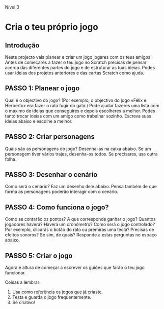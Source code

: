 Nível 3

# Cria o teu próprio jogo

## Introdução

Neste projecto vais planear e criar um jogo jogares com os teus amigos! Antes de
começares a fazer o teu jogo no Scratch precisas de pensar acerca das diferentes
partes do jogo e de estruturar as tuas ideias.  Podes usar ideias dos projetos
anteriores e das cartas Scratch como ajuda.

## PASSO 1: Planear o jogo

Qual é o objectivo do jogo? (Por exemplo, o objectivo do jogo «Félix e Herberto»
era fazer o rato fugir do gato.)  Pode ajudar fazeres uma lista com o máximo de
ideias que conseguires e depois escolheres a melhor. Podes tanto trocar ideias
com um amigo como trabalhar sozinho.  Escreva suas ideias abaixo e escolhe a
melhor.

## PASSO 2: Criar personagens

Quais são as personagens do jogo? Desenha-as na caixa abaixo.  Se um personagem
tiver vários trajes, desenha-os todos. Se precisares, usa outra folha.

## PASSO 3: Desenhar o cenário

Como será o cenário? Faz um desenho dele abaixo. Pensa também de que forma as
personagens poderão interagir com o cenário.

## PASSO 4: Como funciona o jogo?

Como se contarão os pontos? A que corresponde ganhar o jogo? Quantos jogadores
haverá? Haverá um cronómetro? Como será o jogo controlado? Por exemplo, clicarás
o botão do rato ou premirás uma tecla? Precisas de efeitos sonoros? Se sim, de
quais? Responde a estas perguntas no espaço abaixo.

## PASSO 5: Criar o jogo

Agora é altura de começar a escrever os guiões que farão o teu jogo funcionar.

Coisas a lembrar:

1. Usa como referência os jogos que já criaste.
2. Testa e guarda o jogo frequentemente.
3. Sê criativo!